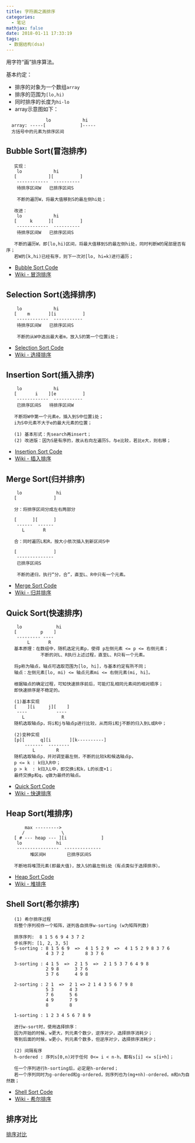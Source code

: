 ```yaml
---
title: 字符画之画排序
categories:
  - 笔记
mathjax: false
date: 2018-01-11 17:33:19
tags:
 - 数据结构(dsa)
---
```


用字符“画”排序算法。

<!-- more -->

基本约定：
 - 排序的对象为一个数组`array`
 - 排序的范围为`[lo,hi)`
 - 同时排序的长度为`hi-lo`
 - array示意图如下：

```
               lo            hi
  array: -----[             ]-----
  方括号中的元素为排序区间
```

## Bubble Sort(冒泡排序)

```
   实现：
    lo            hi
   [            ][          ]
    ------------  ----------
    待排序区间W   已排序区间S

    不断的遍历W，将最大值移到S的最左侧hi处；
  
   改进：
    lo            hi
   [     k      ][          ]
    ------------  ----------
    待排序区间W   已排序区间S

   不断的遍历W，即[lo,hi)区间，将最大值移到S的最左侧hi处，同时判断W的尾部是否有序；
   若W的[k,hi)已经有序，则下一次对[lo, hi=k)进行遍历；
```

 - [Bubble Sort Code](https://github.com/yehuohan/dsas/blob/master/dsas-cpp/vector.h#L489)
 - [Wiki - 冒泡排序](https://zh.wikipedia.org/wiki/%E5%86%92%E6%B3%A1%E6%8E%92%E5%BA%8F)


## Selection Sort(选择排序)

```
    lo            hi
   [    m       ][i          ]
    ------------  -----------
    待排序区间W   已排序区间S

    不断的从W中选出最大者m，放入S的第一个位置i处；
```

 - [Selection Sort Code](https://github.com/yehuohan/dsas/blob/master/dsas-cpp/vector.h#L665)
 - [Wiki - 选择排序](https://zh.wikipedia.org/wiki/%E9%80%89%E6%8B%A9%E6%8E%92%E5%BA%8F)


## Insertion Sort(插入排序)

```
    lo            hi
   [       i    ][e          ]
    ------------  -----------
    已排序区间S   待排序区间W

   不断将W中第一个元素e，插入到S中位置i处；
   i为S中元素不大于e的最大元素的位置；
  
   (1) 基本形式：先search再insert；
   (2) 改进版：因为S是有序的，故从右向左遍历S，与e比较，若比e大，则右移；
```

 - [Insertion Sort Code](https://github.com/yehuohan/dsas/blob/master/dsas-cpp/vector.h#L717)
 - [Wiki - 插入排序](https://zh.wikipedia.org/wiki/%E6%8F%92%E5%85%A5%E6%8E%92%E5%BA%8F)


## Merge Sort(归并排序)

```
    lo             hi
   [              ]
  
   分：将排序区间分成左右两部分
  
   [      ][      ]
    ------  ------
      L       R
  
   合：同时遍历L和R，按大小依次插入到新区间S中
  
   [              ]
    --------------
    已排序区间S
  
    不断的递归，执行“分，合”，直至L、R中只有一个元素。
```

 - [Merge Sort Code](https://github.com/yehuohan/dsas/blob/master/dsas-cpp/vector.h#L607)
 - [Wiki - 归并排序](https://zh.wikipedia.org/wiki/%E5%BD%92%E5%B9%B6%E6%8E%92%E5%BA%8F)


## Quick Sort(快速排序)

```
    lo             hi
   [         p    ]
    --------- ----
        L       R
   基本原理：在数组中，随机选定元素p，使得 p左侧元素 <= p <= 右侧元素；
             不断的对L、R执行上述过程，直至L、R只有一个元素。

   将p称为轴点，轴点可选取范围为[lo, hi]，与基本约定有所不同；
   轴点：左侧元素[lo, mi) <= 轴点元素mi <= 右侧元素(mi, hi]。
  
   根据轴点的确定过程，可知快速排序前后，可能打乱相同元素间的相对顺序；
   即快速排序是不稳定的。
  
   (1)基本实现
   [    ][i     j][    ]
    ----           ----
      L              R
   随机选取轴点p，将i和j与轴点p进行比较，从而将i和j不断的归入到L或R中；
  
   (2)变种实现
   [p][      q][i       ][k----------]
       -------  --------
          L        R
   随机选取轴点p，并对调至最左侧，不断的比较k和候选轴点p，
   p <= k : k归入R中；
   p > k  : k归入L中，即交换i和k，L的长度+1；
   最终交换p和q，q做为最终的轴点。
```

 - [Quick Sort Code](https://github.com/yehuohan/dsas/blob/master/dsas-cpp/vector.h#L756)
 - [Wiki - 快速排序](https://zh.wikipedia.org/wiki/%E5%BF%AB%E9%80%9F%E6%8E%92%E5%BA%8F)


## Heap Sort(堆排序)

```
       max --------->
      /              \
   [ # --- heap --- ][i             ]
    lo             hi
    ----------------  --------------
         堆区间H        已排序区间S

   不断地将堆顶元素(即最大值)，放入S的最左侧i处（有点类似于选择排序）。
```

 - [Heap Sort Code](https://github.com/yehuohan/dsas/blob/master/dsas-cpp/pq_complete_heap.h#L281)
 - [Wiki - 堆排序](https://zh.wikipedia.org/wiki/%E5%A0%86%E6%8E%92%E5%BA%8F)


## Shell Sort(希尔排序)

```
   (1) 希尔排序过程
   将整个序列视作一个矩阵，逐列各自排序w-sorting (w为矩阵列数)
  
   排序序列:  8 1 5 6 9 4 3 7 2
   步长序列: [1, 2, 3, 5]
   5-sorting : 8 1 5 6 9  =>  4 1 5 2 9  =>  4 1 5 2 9 8 3 7 6
               4 3 7 2        8 3 7 6
  
   3-sorting : 4 1 5  =>  2 1 5  =>  2 1 5 3 7 6 4 9 8
               2 9 8      3 7 6
               3 7 6      4 9 8
  
   2-sorting : 2 1  =>  2 1 => 2 1 4 3 5 6 7 9 8
               5 3      4 3
               7 6      5 6
               4 9      7 9
               8        8
  
   1-sorting : 1 2 3 4 5 6 7 8 9
  
   进行w-sort时，使用选择排序：
   因为开始的时候，w更大，列元素个数少，逆序对少，选择排序消耗少；
   等到后面的时候，w更小，列元素个数多，但逆序对少，选择排序消耗少；
  
   (2) 间隔有序
   h-ordered : 序列s[0,n)对于任何 0<= i < n-h，都有s[i] <= s[i+h]；
  
   任一个序列进行h-sorting后，必定是h-ordered；
   若一个序列同时为g-ordered和g-ordered，则序列也为(mg+nh)-ordered，m和n为自然数；
```

 - [Shell Sort Code](https://github.com/yehuohan/dsas/blob/master/dsas-cpp/vector.h#L881)
 - [Wiki - 希尔排序](https://zh.wikipedia.org/wiki/%E5%B8%8C%E5%B0%94%E6%8E%92%E5%BA%8F)


## 排序对比

[排序对比](https://www.toptal.com/developers/sorting-algorithms)
